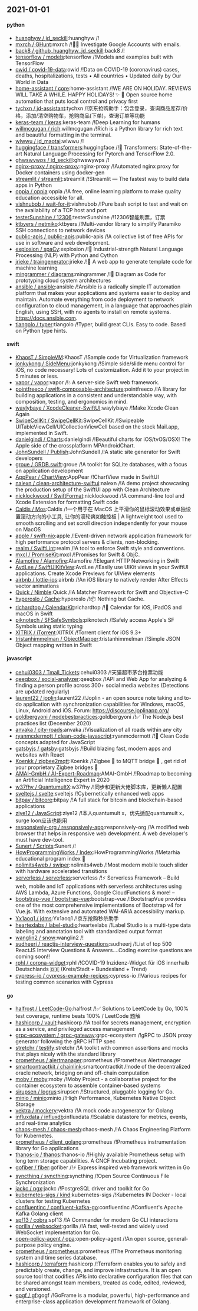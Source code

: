 ## 2021-01-01

#### python
* [huanghyw / jd_seckill](https://github.com/huanghyw/jd_seckill):huanghyw /!
* [mxrch / GHunt](https://github.com/mxrch/GHunt):mxrch /!🕵️‍♂️
Investigate Google Accounts with emails.
* [back8 / github_huanghyw_jd_seckill](https://github.com/back8/github_huanghyw_jd_seckill):back8 /!
* [tensorflow / models](https://github.com/tensorflow/models):tensorflow /!Models and examples built with TensorFlow
* [owid / covid-19-data](https://github.com/owid/covid-19-data):owid /!Data on COVID-19 (coronavirus) cases, deaths, hospitalizations, tests • All countries • Updated daily by Our World in Data
* [home-assistant / core](https://github.com/home-assistant/core):home-assistant /!WE ARE ON HOLIDAY. REVIEWS WILL TAKE A WHILE. HAPPY HOLIDAYS!
✨
🏡
Open source home automation that puts local control and privacy first
* [tychxn / jd-assistant](https://github.com/tychxn/jd-assistant):tychxn /!京东抢购助手：包含登录，查询商品库存/价格，添加/清空购物车，抢购商品(下单)，查询订单等功能
* [keras-team / keras](https://github.com/keras-team/keras):keras-team /!Deep Learning for humans
* [willmcgugan / rich](https://github.com/willmcgugan/rich):willmcgugan /!Rich is a Python library for rich text and beautiful formatting in the terminal.
* [wlwwu / jd_maotai](https://github.com/wlwwu/jd_maotai):wlwwu /!
* [huggingface / transformers](https://github.com/huggingface/transformers):huggingface /!🤗
Transformers: State-of-the-art Natural Language Processing for Pytorch and TensorFlow 2.0.
* [ghwswywps / jd_seckill](https://github.com/ghwswywps/jd_seckill):ghwswywps /!
* [nginx-proxy / nginx-proxy](https://github.com/nginx-proxy/nginx-proxy):nginx-proxy /!Automated nginx proxy for Docker containers using docker-gen
* [streamlit / streamlit](https://github.com/streamlit/streamlit):streamlit /!Streamlit — The fastest way to build data apps in Python
* [oppia / oppia](https://github.com/oppia/oppia):oppia /!A free, online learning platform to make quality education accessible for all.
* [vishnubob / wait-for-it](https://github.com/vishnubob/wait-for-it):vishnubob /!Pure bash script to test and wait on the availability of a TCP host and port
* [testerSunshine / 12306](https://github.com/testerSunshine/12306):testerSunshine /!12306智能刷票，订票
* [ktbyers / netmiko](https://github.com/ktbyers/netmiko):ktbyers /!Multi-vendor library to simplify Paramiko SSH connections to network devices
* [public-apis / public-apis](https://github.com/public-apis/public-apis):public-apis /!A collective list of free APIs for use in software and web development.
* [explosion / spaCy](https://github.com/explosion/spaCy):explosion /!💫
Industrial-strength Natural Language Processing (NLP) with Python and Cython
* [jrieke / traingenerator](https://github.com/jrieke/traingenerator):jrieke /!🧙
A web app to generate template code for machine learning
* [mingrammer / diagrams](https://github.com/mingrammer/diagrams):mingrammer /!🎨
Diagram as Code for prototyping cloud system architectures
* [ansible / ansible](https://github.com/ansible/ansible):ansible /!Ansible is a radically simple IT automation platform that makes your applications and systems easier to deploy and maintain. Automate everything from code deployment to network configuration to cloud management, in a language that approaches plain English, using SSH, with no agents to install on remote systems. https://docs.ansible.com.
* [tiangolo / typer](https://github.com/tiangolo/typer):tiangolo /!Typer, build great CLIs. Easy to code. Based on Python type hints.

#### swift
* [KhaosT / SimpleVM](https://github.com/KhaosT/SimpleVM):KhaosT /!Sample code for Virtualization framework
* [jonkykong / SideMenu](https://github.com/jonkykong/SideMenu):jonkykong /!Simple side/slide menu control for iOS, no code necessary! Lots of customization. Add it to your project in 5 minutes or less.
* [vapor / vapor](https://github.com/vapor/vapor):vapor /!💧
A server-side Swift web framework.
* [pointfreeco / swift-composable-architecture](https://github.com/pointfreeco/swift-composable-architecture):pointfreeco /!A library for building applications in a consistent and understandable way, with composition, testing, and ergonomics in mind.
* [waylybaye / XcodeCleaner-SwiftUI](https://github.com/waylybaye/XcodeCleaner-SwiftUI):waylybaye /!Make Xcode Clean Again
* [SwipeCellKit / SwipeCellKit](https://github.com/SwipeCellKit/SwipeCellKit):SwipeCellKit /!Swipeable UITableViewCell/UICollectionViewCell based on the stock Mail.app, implemented in Swift.
* [danielgindi / Charts](https://github.com/danielgindi/Charts):danielgindi /!Beautiful charts for iOS/tvOS/OSX! The Apple side of the crossplatform MPAndroidChart.
* [JohnSundell / Publish](https://github.com/JohnSundell/Publish):JohnSundell /!A static site generator for Swift developers
* [groue / GRDB.swift](https://github.com/groue/GRDB.swift):groue /!A toolkit for SQLite databases, with a focus on application development
* [AppPear / ChartView](https://github.com/AppPear/ChartView):AppPear /!ChartView made in SwiftUI
* [nalexn / clean-architecture-swiftui](https://github.com/nalexn/clean-architecture-swiftui):nalexn /!A demo project showcasing the production setup of the SwiftUI app with Clean Architecture
* [nicklockwood / SwiftFormat](https://github.com/nicklockwood/SwiftFormat):nicklockwood /!A command-line tool and Xcode Extension for formatting Swift code
* [Caldis / Mos](https://github.com/Caldis/Mos):Caldis /!一个用于在 MacOS 上平滑你的鼠标滚动效果或单独设置滚动方向的小工具, 让你的滚轮爽如触控板 | A lightweight tool used to smooth scrolling and set scroll direction independently for your mouse on MacOS
* [apple / swift-nio](https://github.com/apple/swift-nio):apple /!Event-driven network application framework for high performance protocol servers & clients, non-blocking.
* [realm / SwiftLint](https://github.com/realm/SwiftLint):realm /!A tool to enforce Swift style and conventions.
* [mxcl / PromiseKit](https://github.com/mxcl/PromiseKit):mxcl /!Promises for Swift & ObjC.
* [Alamofire / Alamofire](https://github.com/Alamofire/Alamofire):Alamofire /!Elegant HTTP Networking in Swift
* [AvdLee / SwiftUIKitView](https://github.com/AvdLee/SwiftUIKitView):AvdLee /!Easily use UIKit views in your SwiftUI applications. Create Xcode Previews for UIView elements
* [airbnb / lottie-ios](https://github.com/airbnb/lottie-ios):airbnb /!An iOS library to natively render After Effects vector animations
* [Quick / Nimble](https://github.com/Quick/Nimble):Quick /!A Matcher Framework for Swift and Objective-C
* [hyperoslo / Cache](https://github.com/hyperoslo/Cache):hyperoslo /!📦
Nothing but Cache.
* [richardtop / CalendarKit](https://github.com/richardtop/CalendarKit):richardtop /!📅
Calendar for iOS, iPadOS and macOS in Swift
* [piknotech / SFSafeSymbols](https://github.com/piknotech/SFSafeSymbols):piknotech /!Safely access Apple's SF Symbols using static typing
* [XITRIX / iTorrent](https://github.com/XITRIX/iTorrent):XITRIX /!Torrent client for iOS 9.3+
* [tristanhimmelman / ObjectMapper](https://github.com/tristanhimmelman/ObjectMapper):tristanhimmelman /!Simple JSON Object mapping written in Swift

#### javascript
* [cehui0303 / Tmall_Tickets](https://github.com/cehui0303/Tmall_Tickets):cehui0303 /!天猫超市茅台抢票功能
* [qeeqbox / social-analyzer](https://github.com/qeeqbox/social-analyzer):qeeqbox /!API and Web App for analyzing & finding a person profile across 300+ social media websites (Detections are updated regularly)
* [laurent22 / joplin](https://github.com/laurent22/joplin):laurent22 /!Joplin - an open source note taking and to-do application with synchronization capabilities for Windows, macOS, Linux, Android and iOS. Forum: https://discourse.joplinapp.org/
* [goldbergyoni / nodebestpractices](https://github.com/goldbergyoni/nodebestpractices):goldbergyoni /!✅
The Node.js best practices list (December 2020)
* [anvaka / city-roads](https://github.com/anvaka/city-roads):anvaka /!Visualization of all roads within any city
* [ryanmcdermott / clean-code-javascript](https://github.com/ryanmcdermott/clean-code-javascript):ryanmcdermott /!🛁
Clean Code concepts adapted for JavaScript
* [gatsbyjs / gatsby](https://github.com/gatsbyjs/gatsby):gatsbyjs /!Build blazing fast, modern apps and websites with React
* [Koenkk / zigbee2mqtt](https://github.com/Koenkk/zigbee2mqtt):Koenkk /!Zigbee
🐝
to MQTT bridge
🌉
, get rid of your proprietary Zigbee bridges
🔨
* [AMAI-GmbH / AI-Expert-Roadmap](https://github.com/AMAI-GmbH/AI-Expert-Roadmap):AMAI-GmbH /!Roadmap to becoming an Artificial Intelligence Expert in 2020
* [w37fhy / QuantumultX](https://github.com/w37fhy/QuantumultX):w37fhy /!同步和更新大佬脚本库，更新懒人配置
* [sveltejs / svelte](https://github.com/sveltejs/svelte):sveltejs /!Cybernetically enhanced web apps
* [bitpay / bitcore](https://github.com/bitpay/bitcore):bitpay /!A full stack for bitcoin and blockchain-based applications
* [ziye12 / JavaScript](https://github.com/ziye12/JavaScript):ziye12 /!本人quantumult x，优先适配quantumult x， surge loon应该也能用
* [responsively-org / responsively-app](https://github.com/responsively-org/responsively-app):responsively-org /!A modified web browser that helps in responsive web development. A web developer's must have dev-tool.
* [Sunert / Scripts](https://github.com/Sunert/Scripts):Sunert /!
* [HowProgrammingWorks / Index](https://github.com/HowProgrammingWorks/Index):HowProgrammingWorks /!Metarhia educational program index
📖
* [nolimits4web / swiper](https://github.com/nolimits4web/swiper):nolimits4web /!Most modern mobile touch slider with hardware accelerated transitions
* [serverless / serverless](https://github.com/serverless/serverless):serverless /!⚡
Serverless Framework – Build web, mobile and IoT applications with serverless architectures using AWS Lambda, Azure Functions, Google CloudFunctions & more! –
* [bootstrap-vue / bootstrap-vue](https://github.com/bootstrap-vue/bootstrap-vue):bootstrap-vue /!BootstrapVue provides one of the most comprehensive implementations of Bootstrap v4 for Vue.js. With extensive and automated WAI-ARIA accessibility markup.
* [Yx1aoq1 / jdms](https://github.com/Yx1aoq1/jdms):Yx1aoq1 /!京东抢购秒杀助手
* [heartexlabs / label-studio](https://github.com/heartexlabs/label-studio):heartexlabs /!Label Studio is a multi-type data labeling and annotation tool with standardized output format
* [wanglin2 / snow](https://github.com/wanglin2/snow):wanglin2 /!
* [sudheerj / reactjs-interview-questions](https://github.com/sudheerj/reactjs-interview-questions):sudheerj /!List of top 500 ReactJS Interview Questions & Answers....Coding exercise questions are coming soon!!
* [rphl / corona-widget](https://github.com/rphl/corona-widget):rphl /!COVID-19 Inzidenz-Widget für iOS innerhalb Deutschlands
🇩🇪
(Kreis/Stadt + Bundesland + Trend)
* [cypress-io / cypress-example-recipes](https://github.com/cypress-io/cypress-example-recipes):cypress-io /!Various recipes for testing common scenarios with Cypress

#### go
* [halfrost / LeetCode-Go](https://github.com/halfrost/LeetCode-Go):halfrost /!✅
Solutions to LeetCode by Go, 100% test coverage, runtime beats 100% / LeetCode 题解
* [hashicorp / vault](https://github.com/hashicorp/vault):hashicorp /!A tool for secrets management, encryption as a service, and privileged access management
* [grpc-ecosystem / grpc-gateway](https://github.com/grpc-ecosystem/grpc-gateway):grpc-ecosystem /!gRPC to JSON proxy generator following the gRPC HTTP spec
* [stretchr / testify](https://github.com/stretchr/testify):stretchr /!A toolkit with common assertions and mocks that plays nicely with the standard library
* [prometheus / alertmanager](https://github.com/prometheus/alertmanager):prometheus /!Prometheus Alertmanager
* [smartcontractkit / chainlink](https://github.com/smartcontractkit/chainlink):smartcontractkit /!node of the decentralized oracle network, bridging on and off-chain computation
* [moby / moby](https://github.com/moby/moby):moby /!Moby Project - a collaborative project for the container ecosystem to assemble container-based systems
* [sirupsen / logrus](https://github.com/sirupsen/logrus):sirupsen /!Structured, pluggable logging for Go.
* [minio / minio](https://github.com/minio/minio):minio /!High Performance, Kubernetes Native Object Storage
* [vektra / mockery](https://github.com/vektra/mockery):vektra /!A mock code autogenerator for Golang
* [influxdata / influxdb](https://github.com/influxdata/influxdb):influxdata /!Scalable datastore for metrics, events, and real-time analytics
* [chaos-mesh / chaos-mesh](https://github.com/chaos-mesh/chaos-mesh):chaos-mesh /!A Chaos Engineering Platform for Kubernetes.
* [prometheus / client_golang](https://github.com/prometheus/client_golang):prometheus /!Prometheus instrumentation library for Go applications
* [thanos-io / thanos](https://github.com/thanos-io/thanos):thanos-io /!Highly available Prometheus setup with long term storage capabilities. A CNCF Incubating project.
* [gofiber / fiber](https://github.com/gofiber/fiber):gofiber /!⚡️
Express inspired web framework written in Go
* [syncthing / syncthing](https://github.com/syncthing/syncthing):syncthing /!Open Source Continuous File Synchronization
* [jackc / pgx](https://github.com/jackc/pgx):jackc /!PostgreSQL driver and toolkit for Go
* [kubernetes-sigs / kind](https://github.com/kubernetes-sigs/kind):kubernetes-sigs /!Kubernetes IN Docker - local clusters for testing Kubernetes
* [confluentinc / confluent-kafka-go](https://github.com/confluentinc/confluent-kafka-go):confluentinc /!Confluent's Apache Kafka Golang client
* [spf13 / cobra](https://github.com/spf13/cobra):spf13 /!A Commander for modern Go CLI interactions
* [gorilla / websocket](https://github.com/gorilla/websocket):gorilla /!A fast, well-tested and widely used WebSocket implementation for Go.
* [open-policy-agent / opa](https://github.com/open-policy-agent/opa):open-policy-agent /!An open source, general-purpose policy engine.
* [prometheus / prometheus](https://github.com/prometheus/prometheus):prometheus /!The Prometheus monitoring system and time series database.
* [hashicorp / terraform](https://github.com/hashicorp/terraform):hashicorp /!Terraform enables you to safely and predictably create, change, and improve infrastructure. It is an open source tool that codifies APIs into declarative configuration files that can be shared amongst team members, treated as code, edited, reviewed, and versioned.
* [gogf / gf](https://github.com/gogf/gf):gogf /!GoFrame is a modular, powerful, high-performance and enterprise-class application development framework of Golang.
